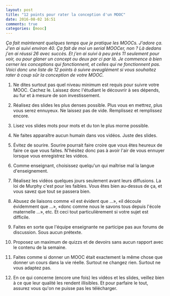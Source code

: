 ```yaml
---
layout: post
title: "12 points pour rater la conception d'un MOOC"
date: 2016-08-02 16:51
comments: true
categories: [mooc]
---
```


_Ça fait maintenant quelques temps que je pratique les MOOCs. J'adore ça.  J'en
ai suivi environ 40. Ça fait de moi un serial MOOCer, non ? Là dedans j'en ai
réussi 26 avec succès.  Et j'en ai suivi à peu près 11 seulement pour voir, ou
pour glaner un concept ou deux par ci par là. Je commence à bien cerner les
conceptions qui fonctionnent, et celles qui ne fonctionnent pas.  Voici donc
une liste de 12 points à suivre aveuglément si vous souhaitez rater à coup sûr
la conception de votre MOOC._

<!-- more -->

1. Ne dites surtout pas quel niveau minimum est requis pour suivre votre MOOC.
Cachez le. Laissez donc l'étudiant le découvrir à ses dépends, au fur et à
mesure de son investissement.

2. Réalisez des slides les plus denses possible. Plus vous en mettrez, plus vous
serez ennuyeux. Ne laissez pas de vide. Remplissez et remplissez encore.

1. Lisez vos slides mots pour mots et du ton le plus morne possible.

1. Ne faites apparaître aucun humain dans vos vidéos. Juste des slides.

1. Évitez de sourire. Sourire pourrait faire croire que vous êtes heureux de faire
ce que vous faites. N'hésitez donc pas à avoir l'air de vous ennuyer lorsque
vous enregistrez les vidéos.

1. Comme enseignant, choisissez quelqu'un qui maîtrise mal la langue d'enseignement.

1. Réalisez les vidéos quelques jours seulement avant leurs diffusions. La loi de
Murphy c'est pour les faibles. Vous êtes bien au-dessus de ça, et vous savez
que tout se passera bien.

1. Abusez de liaisons comme «il est évident que …», «il découle évidemment que …»,
«donc comme nous le savons tous depuis l'école maternelle …», etc. Et ceci tout
particulièrement si votre sujet est difficile.

1. Faites en sorte que l'équipe enseignante ne participe pas aux forums de
discussion. Sous aucun prétexte.

1. Proposez un maximum de quizzs et de devoirs sans aucun rapport avec le
contenu de la semaine.

1. Faites comme si donner un MOOC était exactement la même chose que donner un
cours dans la vie réelle. Surtout ne changez rien. Surtout ne vous adaptez pas.

1. En ce qui concerne (encore une fois) les vidéos et les slides, veillez bien à
ce que leur qualité les rendent illisibles. Et pour parfaire le tout, assurez
vous qu'on ne puisse pas les télécharger.
